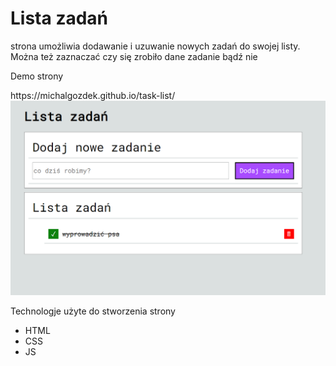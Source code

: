 <h1>Lista zadań </h1>
<p>strona umożliwia dodawanie i uzuwanie nowych zadań do swojej listy. Można też zaznaczać czy się zrobiło dane zadanie bądź nie</p>
<p>Demo strony</p>
https://michalgozdek.github.io/task-list/
<img src="images/rm.png">

  <p>Technologje użyte do stworzenia  strony
  <ul>    
<li>HTML</li>
<li>CSS</li>
<li>JS</li>
</ul>
